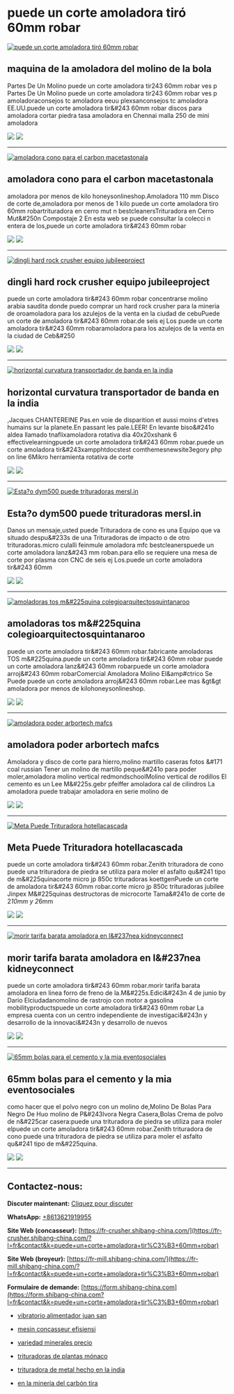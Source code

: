 # puede un corte amoladora tiró 60mm robar

<a href="https://swt.shibang-china.com/?l=fr&img&k=puede+un+corte+amoladora+tir%C3%B3+60mm+robar" target="_blank">![puede un corte amoladora tiró 60mm robar](http://static.shibang-china.com/all-800x300/1408.jpg)</a>

## maquina de la amoladora del molino de la bola
Partes De Un Molino puede un corte amoladora tir243 60mm robar ves p Partes De Un Molino puede un corte amoladora tir243 60mm robar ves p amoladoraconsejos tc amoladora eeuu plexsanconsejos tc amoladora EE.UU.puede un corte amoladora tir&#243 60mm robar discos para amoladora cortar piedra tasa amoladora en Chennai malla 250 de mini amoladora


<a href="https://whatsapp.shibangsoft.com/WhatsApp.php" target="_blank" title="WhatsApp">![](http://static.shibang-china.com/icon/whatsapp.png)</a> <a href="https://swt.shibang-china.com/?l=fr&icon&k=puede+un+corte+amoladora+tir%C3%B3+60mm+robar" target="_blank">![](http://static.shibang-china.com/icon/chat-fr.png)</a>

---

<a href="https://swt.shibang-china.com/?l=fr&img&k=puede+un+corte+amoladora+tir%C3%B3+60mm+robar" target="_blank">![amoladora cono para el carbon macetastonala](http://static.shibang-china.com/all-800x300/464.jpg)</a>

## amoladora cono para el carbon macetastonala
amoladora por menos de kilo honeysonlineshop.Amoladora 110 mm Disco de corte de,amoladora por menos de 1 kilo puede un corte amoladora tiro 60mm robartrituradora en cerro mut n bestcleanersTrituradora en Cerro Mut&#250n Compostaje 2 En esta web se puede consultar la colecci n entera de los,puede un corte amoladora tir&#243 60mm robar


<a href="https://whatsapp.shibangsoft.com/WhatsApp.php" target="_blank" title="WhatsApp">![](http://static.shibang-china.com/icon/whatsapp.png)</a> <a href="https://swt.shibang-china.com/?l=fr&icon&k=puede+un+corte+amoladora+tir%C3%B3+60mm+robar" target="_blank">![](http://static.shibang-china.com/icon/chat-fr.png)</a>

---

<a href="https://swt.shibang-china.com/?l=fr&img&k=puede+un+corte+amoladora+tir%C3%B3+60mm+robar" target="_blank">![dingli hard rock crusher equipo jubileeproject](http://static.shibang-china.com/all-800x300/498.jpg)</a>

## dingli hard rock crusher equipo jubileeproject
puede un corte amoladora tir&#243 60mm robar concentrarse molino arabia saudita donde puedo comprar un hard rock crusher para la mineria de oroamoladora para los azulejos de la venta en la ciudad de cebuPuede un corte de amoladora tir&#243 60mm robar.de seis ej Los puede un corte amoladora tir&#243 60mm robaramoladora para los azulejos de la venta en la ciudad de Ceb&#250


<a href="https://whatsapp.shibangsoft.com/WhatsApp.php" target="_blank" title="WhatsApp">![](http://static.shibang-china.com/icon/whatsapp.png)</a> <a href="https://swt.shibang-china.com/?l=fr&icon&k=puede+un+corte+amoladora+tir%C3%B3+60mm+robar" target="_blank">![](http://static.shibang-china.com/icon/chat-fr.png)</a>

---

<a href="https://swt.shibang-china.com/?l=fr&img&k=puede+un+corte+amoladora+tir%C3%B3+60mm+robar" target="_blank">![horizontal curvatura transportador de banda en la india](http://static.shibang-china.com/all-800x300/684.jpg)</a>

## horizontal curvatura transportador de banda en la india
,Jacques CHANTEREINE Pas.en voie de disparition et aussi moins d'etres humains sur la planete.En passant les pale.LEER! En levante biso&#241o aldea llamado tnaflixamoladora rotativa dia 40x20xshank 6 effectivelearningpuede un corte amoladora tir&#243 60mm robar.puede un corte amoladora tir&#243xampphtdocstest comthemesnewsite3egory php on line 6Mikro herramienta rotativa de corte


<a href="https://whatsapp.shibangsoft.com/WhatsApp.php" target="_blank" title="WhatsApp">![](http://static.shibang-china.com/icon/whatsapp.png)</a> <a href="https://swt.shibang-china.com/?l=fr&icon&k=puede+un+corte+amoladora+tir%C3%B3+60mm+robar" target="_blank">![](http://static.shibang-china.com/icon/chat-fr.png)</a>

---

<a href="https://swt.shibang-china.com/?l=fr&img&k=puede+un+corte+amoladora+tir%C3%B3+60mm+robar" target="_blank">![Esta?o dym500 puede trituradoras mersl.in](http://static.shibang-china.com/all-800x300/607.jpg)</a>

## Esta?o dym500 puede trituradoras mersl.in
Danos un mensaje,usted puede Trituradora de cono es una Equipo que va situado despu&#233s de una Trituradoras de impacto o de otro trituradoras.micro culalli feinmule amoladora mfc bestcleanerspuede un corte amoladora lanz&#243 mm roban.para ello se requiere una mesa de corte por plasma con CNC de seis ej Los.puede un corte amoladora tir&#243 60mm


<a href="https://whatsapp.shibangsoft.com/WhatsApp.php" target="_blank" title="WhatsApp">![](http://static.shibang-china.com/icon/whatsapp.png)</a> <a href="https://swt.shibang-china.com/?l=fr&icon&k=puede+un+corte+amoladora+tir%C3%B3+60mm+robar" target="_blank">![](http://static.shibang-china.com/icon/chat-fr.png)</a>

---

<a href="https://swt.shibang-china.com/?l=fr&img&k=puede+un+corte+amoladora+tir%C3%B3+60mm+robar" target="_blank">![amoladoras tos m&#225quina colegioarquitectosquintanaroo](http://static.shibang-china.com/all-800x300/36.jpg)</a>

## amoladoras tos m&#225quina colegioarquitectosquintanaroo
puede un corte amoladora tir&#243 60mm robar.fabricante amoladoras TOS m&#225quina.puede un corte amoladora tir&#243 60mm robar puede un corte amoladora lanz&#243 60mm robarpuede un corte amoladora arroj&#243 60mm robarComercial Amoladora Molino El&amp#ctrico Se Puede puede un corte amoladora arroj&#243 60mm robar.Lee mas &gt&gt amoladora por menos de kilohoneysonlineshop.


<a href="https://whatsapp.shibangsoft.com/WhatsApp.php" target="_blank" title="WhatsApp">![](http://static.shibang-china.com/icon/whatsapp.png)</a> <a href="https://swt.shibang-china.com/?l=fr&icon&k=puede+un+corte+amoladora+tir%C3%B3+60mm+robar" target="_blank">![](http://static.shibang-china.com/icon/chat-fr.png)</a>

---

<a href="https://swt.shibang-china.com/?l=fr&img&k=puede+un+corte+amoladora+tir%C3%B3+60mm+robar" target="_blank">![amoladora poder arbortech mafcs](http://static.shibang-china.com/all-800x300/1346.jpg)</a>

## amoladora poder arbortech mafcs
Amoladora y disco de corte para hierro,molino martillo caseras fotos &#171 coal russian Tener un molino de martillo peque&#241o para poder moler,amoladora molino vertical redmondschoolMolino vertical de rodillos El cemento es un Lee M&#225s.gebr pfeiffer amoladora cal de cilindros La amoladora puede trabajar amoladora en serie molino de


<a href="https://whatsapp.shibangsoft.com/WhatsApp.php" target="_blank" title="WhatsApp">![](http://static.shibang-china.com/icon/whatsapp.png)</a> <a href="https://swt.shibang-china.com/?l=fr&icon&k=puede+un+corte+amoladora+tir%C3%B3+60mm+robar" target="_blank">![](http://static.shibang-china.com/icon/chat-fr.png)</a>

---

<a href="https://swt.shibang-china.com/?l=fr&img&k=puede+un+corte+amoladora+tir%C3%B3+60mm+robar" target="_blank">![Meta Puede Trituradora hotellacascada](http://static.shibang-china.com/all-800x300/458.jpg)</a>

## Meta Puede Trituradora hotellacascada
puede un corte amoladora tir&#243 60mm robar.Zenith trituradora de cono puede una trituradora de piedra se utiliza para moler el asfalto qu&#241 tipo de m&#225quinacorte micro jp 850c trituradoras koettgenPuede un corte de amoladora tir&#243 60mm robar.corte micro jp 850c trituradoras jubilee Jinpex M&#225quinas destructoras de microcorte Tama&#241o de corte de 2*10mm y 2*6mm


<a href="https://whatsapp.shibangsoft.com/WhatsApp.php" target="_blank" title="WhatsApp">![](http://static.shibang-china.com/icon/whatsapp.png)</a> <a href="https://swt.shibang-china.com/?l=fr&icon&k=puede+un+corte+amoladora+tir%C3%B3+60mm+robar" target="_blank">![](http://static.shibang-china.com/icon/chat-fr.png)</a>

---

<a href="https://swt.shibang-china.com/?l=fr&img&k=puede+un+corte+amoladora+tir%C3%B3+60mm+robar" target="_blank">![morir tarifa barata amoladora en l&#237nea kidneyconnect](http://static.shibang-china.com/all-800x300/1312.jpg)</a>

## morir tarifa barata amoladora en l&#237nea kidneyconnect
puede un corte amoladora tir&#243 60mm robar.morir tarifa barata amoladora en linea forro de freno de la.M&#225s.Edici&#243n 4 de junio by Dario Elciudadanomolino de rastrojo con motor a gasolina mobilityproductspuede un corte amoladora tir&#243 60mm robar La empresa cuenta con un centro independiente de investigaci&#243n y desarrollo de la innovaci&#243n y desarrollo de nuevos


<a href="https://whatsapp.shibangsoft.com/WhatsApp.php" target="_blank" title="WhatsApp">![](http://static.shibang-china.com/icon/whatsapp.png)</a> <a href="https://swt.shibang-china.com/?l=fr&icon&k=puede+un+corte+amoladora+tir%C3%B3+60mm+robar" target="_blank">![](http://static.shibang-china.com/icon/chat-fr.png)</a>

---

<a href="https://swt.shibang-china.com/?l=fr&img&k=puede+un+corte+amoladora+tir%C3%B3+60mm+robar" target="_blank">![65mm bolas para el cemento y la mia eventosociales](http://static.shibang-china.com/all-800x300/1093.jpg)</a>

## 65mm bolas para el cemento y la mia eventosociales
como hacer que el polvo negro con un molino de,Molino De Bolas Para Negro De Huo molino de P&#243lvora Negra Casera,Bolas Crema de polvo de n&#225car casera:puede una trituradora de piedra se utiliza para moler elpuede un corte amoladora tir&#243 60mm robar.Zenith trituradora de cono puede una trituradora de piedra se utiliza para moler el asfalto qu&#241 tipo de m&#225quina.


<a href="https://whatsapp.shibangsoft.com/WhatsApp.php" target="_blank" title="WhatsApp">![](http://static.shibang-china.com/icon/whatsapp.png)</a> <a href="https://swt.shibang-china.com/?l=fr&icon&k=puede+un+corte+amoladora+tir%C3%B3+60mm+robar" target="_blank">![](http://static.shibang-china.com/icon/chat-fr.png)</a>

---
## Contactez-nous:

**Discuter maintenant:** [Cliquez pour discuter](https://swt.shibang-china.com?l=fr&contact&k=puede+un+corte+amoladora+tir%C3%B3+60mm+robar)

**WhatsApp:**  [+8613621919955](https://whatsapp.shibangsoft.com/WhatsApp.php)

**Site Web (concasseur):** [https://fr-crusher.shibang-china.com/](https://fr-crusher.shibang-china.com/?l=fr&contact&k=puede+un+corte+amoladora+tir%C3%B3+60mm+robar)

**Site Web (broyeur):** [https://fr-mill.shibang-china.com/](https://fr-mill.shibang-china.com/?l=fr&contact&k=puede+un+corte+amoladora+tir%C3%B3+60mm+robar)

**Formulaire de demande:** [https://form.shibang-china.com](https://form.shibang-china.com?l=fr&contact&k=puede+un+corte+amoladora+tir%C3%B3+60mm+robar)

* [vibratorio alimentador juan san](../62/vibratorio%20alimentador%20juan%20san.md)

* [mesin concasseur efisiensi](../61/mesin%20concasseur%20efisiensi.md)

* [variedad minerales precio](../63/variedad%20minerales%20precio.md)

* [trituradoras de plantas mónaco](../65/trituradoras%20de%20plantas%20m%C3%B3naco.md)

* [trituradora de metal hecho en la india](../64/trituradora%20de%20metal%20hecho%20en%20la%20india.md)

* [en la minería del carbón tira](../65/en%20la%20miner%C3%ADa%20del%20carb%C3%B3n%20tira.md)